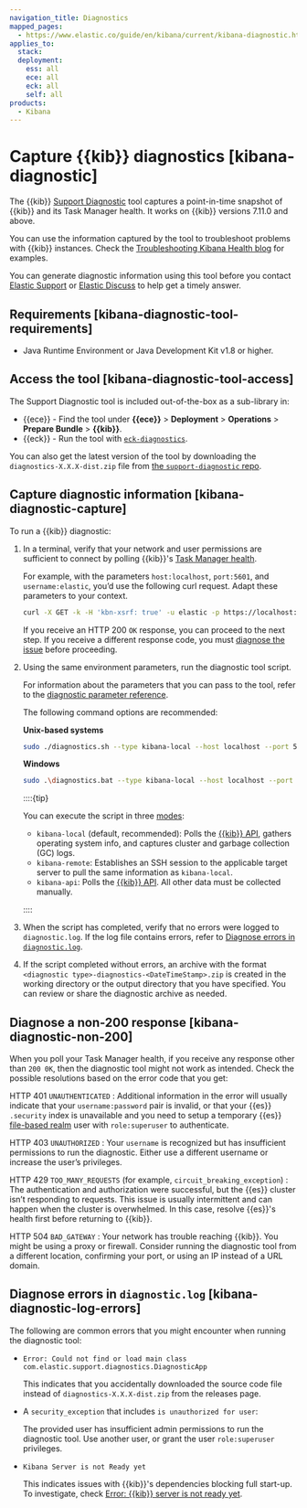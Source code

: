 ```yaml
---
navigation_title: Diagnostics
mapped_pages:
  - https://www.elastic.co/guide/en/kibana/current/kibana-diagnostic.html
applies_to:
  stack:
  deployment:
    ess: all
    ece: all
    eck: all
    self: all
products:
  - Kibana
---
```




# Capture {{kib}} diagnostics [kibana-diagnostic]


The {{kib}} [Support Diagnostic](https://github.com/elastic/support-diagnostics) tool captures a point-in-time snapshot of {{kib}} and its Task Manager health. It works on {{kib}} versions 7.11.0 and above.

You can use the information captured by the tool to troubleshoot problems with {{kib}} instances. Check the [Troubleshooting Kibana Health blog](https://www.elastic.co/blog/troubleshooting-kibana-health) for examples.

You can generate diagnostic information using this tool before you contact [Elastic Support](https://support.elastic.co) or [Elastic Discuss](https://discuss.elastic.co) to help get a timely answer.


## Requirements [kibana-diagnostic-tool-requirements]

* Java Runtime Environment or Java Development Kit v1.8 or higher.


## Access the tool [kibana-diagnostic-tool-access]

The Support Diagnostic tool is included out-of-the-box as a sub-library in:

* {{ece}} - Find the tool under **{{ece}}** > **Deployment** > **Operations** > **Prepare Bundle** > **{{kib}}**.
* {{eck}} - Run the tool with [`eck-diagnostics`](/troubleshoot/deployments/cloud-on-k8s/run-eck-diagnostics.md).

You can also get the latest version of the tool by downloading the `diagnostics-X.X.X-dist.zip` file from [the `support-diagnostic` repo](https://github.com/elastic/support-diagnostics/releases/latest).


## Capture diagnostic information [kibana-diagnostic-capture]

To run a {{kib}} diagnostic:

1. In a terminal, verify that your network and user permissions are sufficient to connect by polling {{kib}}'s [Task Manager health](https://www.elastic.co/docs/api/doc/kibana/operation/operation-task-manager-health).

    For example, with the parameters `host:localhost`, `port:5601`, and `username:elastic`, you’d use the following curl request. Adapt these parameters to your context.

    ```sh
    curl -X GET -k -H 'kbn-xsrf: true' -u elastic -p https://localhost:5601/api/task_manager/_health
    ```

    If you receive an HTTP 200 `OK` response, you can proceed to the next step. If you receive a different response code, you must [diagnose the issue](#kibana-diagnostic-non-200) before proceeding.

2. Using the same environment parameters, run the diagnostic tool script.

    For information about the parameters that you can pass to the tool, refer to the [diagnostic parameter reference](https://github.com/elastic/support-diagnostics#standard-options).

    The following command options are recommended:

    **Unix-based systems**

    ```sh
    sudo ./diagnostics.sh --type kibana-local --host localhost --port 5601 -u elastic -p --bypassDiagVerify --ssl --noVerify
    ```

    **Windows**

    ```sh
    sudo .\diagnostics.bat --type kibana-local --host localhost --port 5601 -u elastic -p --bypassDiagVerify --ssl --noVerify
    ```

    ::::{tip}

    You can execute the script in three [modes](https://github.com/elastic/support-diagnostics#diagnostic-types):

    * `kibana-local` (default, recommended): Polls the [{{kib}} API](https://www.elastic.co/docs/api/doc/kibana/), gathers operating system info, and captures cluster and garbage collection (GC) logs.
    * `kibana-remote`: Establishes an SSH session to the applicable target server to pull the same information as `kibana-local`.
    * `kibana-api`: Polls the [{{kib}} API](https://www.elastic.co/docs/api/doc/kibana/). All other data must be collected manually.

    ::::

3. When the script has completed, verify that no errors were logged to `diagnostic.log`. If the log file contains errors, refer to [Diagnose errors in `diagnostic.log`](#kibana-diagnostic-log-errors).
4. If the script completed without errors, an archive with the format `<diagnostic type>-diagnostics-<DateTimeStamp>.zip` is created in the working directory or the output directory that you have specified. You can review or share the diagnostic archive as needed.


## Diagnose a non-200 response [kibana-diagnostic-non-200]

When you poll your Task Manager health, if you receive any response other than `200 0K`, then the diagnostic tool might not work as intended. Check the possible resolutions based on the error code that you get:

HTTP 401 `UNAUTHENTICATED`
:   Additional information in the error will usually indicate that your `username:password` pair is invalid, or that your {{es}} `.security` index is unavailable and you need to setup a temporary {{es}} [file-based realm](../../deploy-manage/users-roles/cluster-or-deployment-auth/file-based.md) user with `role:superuser` to authenticate.

HTTP 403 `UNAUTHORIZED`
:   Your `username` is recognized but has insufficient permissions to run the diagnostic. Either use a different username or increase the user’s privileges.

HTTP 429 `TOO_MANY_REQUESTS` (for example, `circuit_breaking_exception`)
:   The authentication and authorization were successful, but the {{es}} cluster isn’t responding to requests. This issue is usually intermittent and can happen when the cluster is overwhelmed. In this case, resolve {{es}}'s health first before returning to {{kib}}.

HTTP 504 `BAD_GATEWAY`
:   Your network has trouble reaching {{kib}}. You might be using a proxy or firewall. Consider running the diagnostic tool from a different location, confirming your port, or using an IP instead of a URL domain.


## Diagnose errors in `diagnostic.log` [kibana-diagnostic-log-errors]

The following are common errors that you might encounter when running the diagnostic tool:

* `Error: Could not find or load main class com.elastic.support.diagnostics.DiagnosticApp`

    This indicates that you accidentally downloaded the source code file instead of `diagnostics-X.X.X-dist.zip` from the releases page.

* A `security_exception` that includes `is unauthorized for user`:

    The provided user has insufficient admin permissions to run the diagnostic tool. Use another user, or grant the user `role:superuser` privileges.

* `Kibana Server is not Ready yet`

    This indicates issues with {{kib}}'s dependencies blocking full start-up. To investigate, check [Error: {{kib}} server is not ready yet](/troubleshoot/kibana/error-server-not-ready.md).
